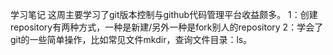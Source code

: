 学习笔记
这周主要学习了git版本控制与github代码管理平台收益颇多。
1：创建repository有两种方式，一种是新建/另外一种是fork别人的repository
2：学会了git的一些简单操作，比如常见文件mkdir，查询文件目录：ls。